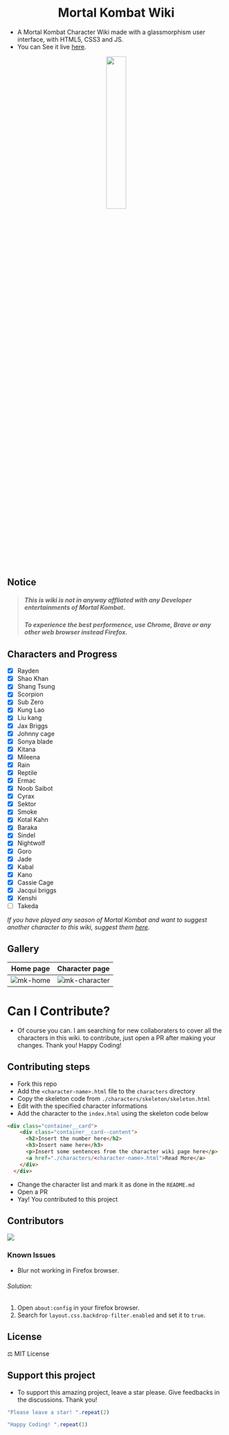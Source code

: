 <h1 align="Center">Mortal Kombat Wiki</h1>

- A Mortal Kombat Character Wiki made with a glassmorphism user interface, with HTML5, CSS3 and JS.
- You can See it live [here](https://mk-wiki.vercel.app).
<p align="center">
  <img src="https://upload.wikimedia.org/wikipedia/sco/thumb/b/b1/Mortal_Kombat_Logo.svg/1200px-Mortal_Kombat_Logo.svg.png" height="30%" width="30%">
</p>

## Notice
>##### This is wiki is not in anyway affliated with any Developer entertainments of Mortal Kombat.
>##### To experience the best performence, use Chrome, Brave or any other web browser instead Firefox.

## Characters and Progress
- [x] Rayden
- [x] Shao Khan
- [x] Shang Tsung
- [x] Scorpion
- [x] Sub Zero
- [x] Kung Lao
- [x] Liu kang
- [x] Jax Briggs
- [x] Johnny cage
- [x] Sonya blade
- [x] Kitana
- [x] Mileena
- [x] Rain
- [x] Reptile
- [x] Ermac
- [x] Noob Saibot
- [x] Cyrax
- [x] Sektor
- [x] Smoke
- [x] Kotal Kahn
- [x] Baraka
- [x] Sindel
- [x] Nightwolf
- [x] Goro
- [x] Jade
- [x] Kabal
- [x] Kano
- [x] Cassie Cage
- [x] Jacqui briggs
- [x] Kenshi
- [ ] Takeda

*If you have played any season of Mortal Kombat and want to suggest another character to this wiki, suggest them [here](https://github.com/RedEdge967/MK-Wiki/issues/new/choose).*

## Gallery
|Home page|Character page|
|-|-|
|![mk-home](https://user-images.githubusercontent.com/91379432/163125734-be950688-534b-4280-96a6-994fd44d864b.PNG)|![mk-character](https://user-images.githubusercontent.com/91379432/163125779-f7055fdb-157d-48be-89d1-7479c265473a.PNG)|

# Can I Contribute?
- Of course you can. I am searching for new collaboraters to cover all the characters in this wiki. to contribute, just open a PR after making your changes. Thank you! Happy Coding!

## Contributing steps
- Fork this repo
- Add the `<character-name>.html` file to the `characters` directory
- Copy the skeleton code from `./characters/skeleton/skeleton.html`
- Edit with the specified character informations
- Add the character to the `index.html` using the skeleton code below
```html
<div class="container__card">
    <div class="container__card--content">
      <h2>Insert the number here</h2>
      <h3>Insert name here</h3>
      <p>Insert some sentences from the character wiki page here</p>
      <a href="./characters/<character-name>.html">Read More</a>
    </div>
  </div>  
```
- Change the character list and mark it as done in the `README.md`
- Open a PR
- Yay! You contributed to this project

## Contributors
<a href="https://github.com/RedEdge967/MK-Wiki/graphs/contributors">
  <img src="https://contrib.rocks/image?repo=RedEdge967/MK-Wiki" />
</a>

### Known Issues
- Blur not working in Firefox browser.
###### Solution:
1. Open `about:config` in your firefox browser.
2. Search for `layout.css.backdrop-filter.enabled` and set it to `true`.

## License
⚖️ MIT License

## Support this project
- To support this amazing project, leave a star please. Give feedbacks in the discussions. Thank you!

```javascript
"Please leave a star! ".repeat(2)
```
```javascript
"Happy Coding! ".repeat(1)
```
